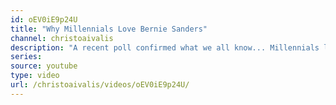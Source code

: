 ```yaml
---
id: oEV0iE9p24U
title: "Why Millennials Love Bernie Sanders"
channel: christoaivalis
description: "A recent poll confirmed what we all know... Millennials love Bernie Sanders"
series:
source: youtube
type: video
url: /christoaivalis/videos/oEV0iE9p24U/
---
```

